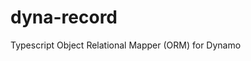 # dyna-record

Typescript Object Relational Mapper (ORM) for Dynamo

<!-- TODO ADD SO MANY DOCS. Maybe tsdoc? -->

<!-- TODO add codeowners file when I make it public, or at least permissiosn that only I can merge to main -->
